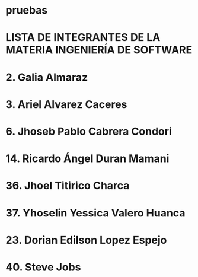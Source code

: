 # pruebas

# LISTA DE INTEGRANTES DE LA MATERIA INGENIERÍA DE SOFTWARE
# 2. Galia Almaraz
# 3. Ariel Alvarez Caceres
# 6. Jhoseb Pablo Cabrera Condori
# 14. Ricardo Ángel Duran Mamani
# 36. Jhoel Titirico Charca
# 37. Yhoselin Yessica Valero Huanca
# 23. Dorian Edilson Lopez Espejo
# 40. Steve Jobs


